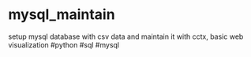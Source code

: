 # mysql_maintain
setup mysql  database with csv data and maintain it with cctx, basic web visualization #python #sql #mysql
